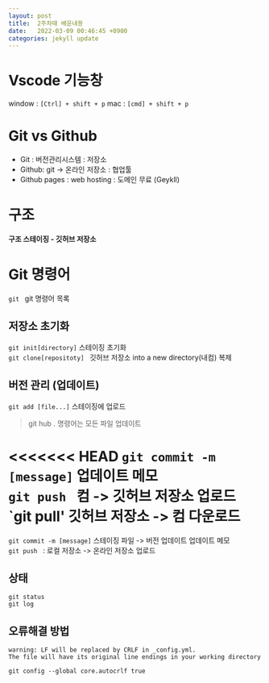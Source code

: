 ```yaml
---
layout: post
title:  2주차때 배운내용
date:   2022-03-09 00:46:45 +0900
categories: jekyll update
---
```


# Vscode 기능창

window : `[Ctrl] + shift + p`
mac : `[cmd] + shift + p`

# Git vs Github

* Git : 버전관리시스템 : 저장소
* Github: git -> 온라인 저장소 : 협업툴 
* Github pages : web hosting : 도메인 무료 (Geykll)

# 구조

**구조 스테이징 - 깃허브 저장소**

# Git 명령어

`git ` git 명령어 목록

## 저장소 초기화  
`git init[directory]`   스테이징 초기화  
`git clone[repositoty] ` 깃허브 저장소 into a new directory(내컴) 복제  

## 버전 관리 (업데이트)
`git add [file...]`  스테이징에 업로드   
> git hub . 명령어는 모든 파일 업데이트  

<<<<<<< HEAD
`git commit -m [message]`  업데이트 메모  
`git push ` 컴 -> 깃허브 저장소 업로드
`git pull' 깃허브 저장소 -> 컴 다운로드
=======
`git commit -m [message]`  스테이징 파일  -> 버전 업데이트 업데이트 메모  
`git push ` : 로컬 저장소 -> 온라인 저장소 업로드
 
## 상태 
`git status`  
`git log`

## 오류해결 방법

```
warning: LF will be replaced by CRLF in _config.yml.
The file will have its original line endings in your working directory
```

`git config --global core.autocrlf true`






